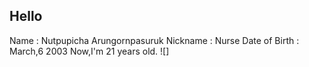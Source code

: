 ## Hello
Name : Nutpupicha Arungornpasuruk
Nickname : Nurse
Date of Birth : March,6 2003 
Now,I'm 21 years old.
![]
